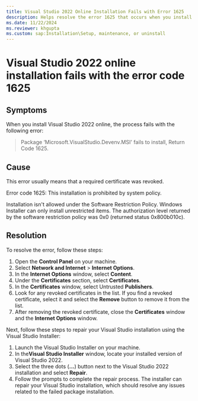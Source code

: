 ```yaml
---
title: Visual Studio 2022 Online Installation Fails with Error 1625
description: Helps resolve the error 1625 that occurs when you install Visual Studio 2022 using the online installer.
ms.date: 11/22/2024
ms.reviewer: khgupta
ms.custom: sap:Installation\Setup, maintenance, or uninstall
---
```


# Visual Studio 2022 online installation fails with the error code 1625

## Symptoms

When you install Visual Studio 2022 online, the process fails with the following error:

> Package ‘Microsoft.VisualStudio.Devenv.MSI' fails to install, Return Code 1625.

## Cause

This error usually means that a required certificate was revoked.

Error code 1625: This installation is prohibited by system policy.

Installation isn't allowed under the Software Restriction Policy. Windows Installer can only install unrestricted items. The authorization level returned by the software restriction policy was 0x0 (returned status 0x800b010c).

## Resolution

To resolve the error, follow these steps:

1. Open the **Control Panel** on your machine.
1. Select **Network and Internet** > **Internet Options**.
1. In the **Internet Options** window, select **Content**.
1. Under the **Certificates** section, select **Certificates**.
1. In the **Certificates** window, select Untrusted **Publishers**.
1. Look for any revoked certificates in the list. If you find a revoked certificate, select it and select the **Remove** button to remove it from the list.
1. After removing the revoked certificate, close the **Certificates** window and the **Internet Options** window.

Next, follow these steps to repair your Visual Studio installation using the Visual Studio Installer:

1. Launch the Visual Studio Installer on your machine.
1. In the**Visual Studio Installer** window, locate your installed version of Visual Studio 2022.
1. Select the three dots (**...**) button next to the Visual Studio 2022 installation and select **Repair**.
1. Follow the prompts to complete the repair process. The installer can repair your Visual Studio installation, which should resolve any issues related to the failed package installation.
